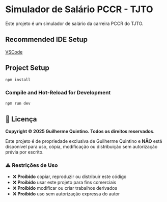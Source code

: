 # Simulador de Salário PCCR - TJTO

Este projeto é um simulador de salário da carreira PCCR do TJTO.

## Recommended IDE Setup

[VSCode](https://code.visualstudio.com/)

## Project Setup

```sh
npm install
```

### Compile and Hot-Reload for Development

```sh
npm run dev
```

## 📄 Licença

**Copyright © 2025 Guilherme Quintino. Todos os direitos reservados.**

Este projeto é de propriedade exclusiva de Guilherme Quintino e **NÃO** está disponível para uso, cópia, modificação ou distribuição sem autorização prévia por escrito.

### ⚠️ Restrições de Uso

- ❌ **Proibido** copiar, reproduzir ou distribuir este código
- ❌ **Proibido** usar este projeto para fins comerciais
- ❌ **Proibido** modificar ou criar trabalhos derivados
- ❌ **Proibido** uso sem autorização expressa do autor

